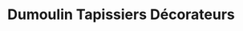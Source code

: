---
title: "Dumoulin Tapissiers Décorateurs"
url: /le-mont-sur-lausanne/dumoulin-tapissiers-decorateurs/
shop: Raumausstattung
---